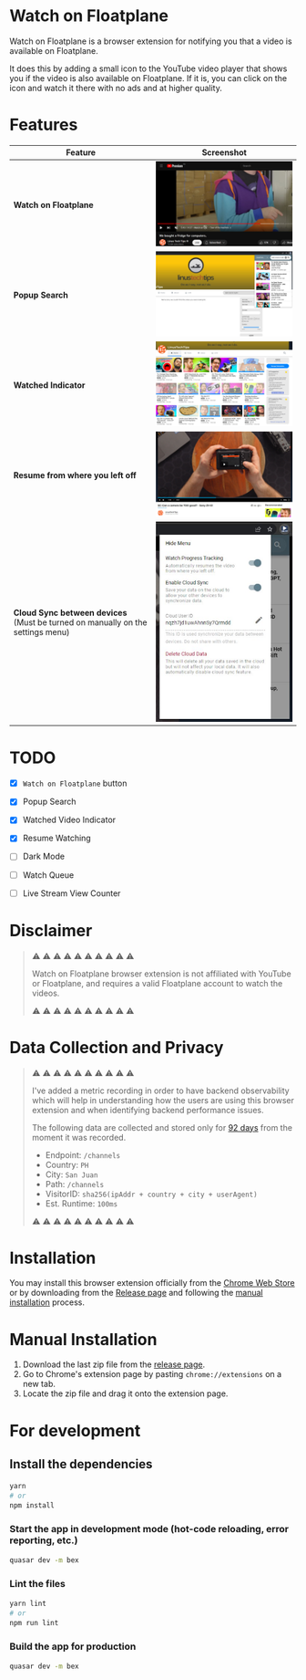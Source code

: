 # Watch on Floatplane

Watch on Floatplane is a browser extension for notifying you that a video is available on Floatplane.

It does this by adding a small icon to the YouTube video player that shows you if the video is also available on Floatplane. If it is, you can click on the icon and watch it there with no ads and at higher quality.


# Features

| Feature | Screenshot |
| --- | --- |
| **Watch on Floatplane** | ![button](github-assets\button.jpg) |
| **Popup Search** | ![search](github-assets\search.jpg) |
| **Watched Indicator** | ![watched](github-assets\watched.jpg) |
| **Resume&nbsp;from&nbsp;where&nbsp;you&nbsp;left&nbsp;off** | ![resume](github-assets\resume.jpg) |
| **Cloud&nbsp;Sync&nbsp;between&nbsp;devices**<br>(Must be turned on manually on the settings menu) | ![cloud-sync](github-assets\cloud-sync.jpg) |


# TODO
- [x] `Watch on Floatplane` button
- [x] Popup Search
- [x] Watched Video Indicator
- [x] Resume Watching
- [ ] Dark Mode
- [ ] Watch Queue
- [ ] Live Stream View Counter


# Disclaimer

> ⚠ ⚠ ⚠ ⚠ ⚠ ⚠ ⚠ ⚠ ⚠ ⚠
>
> Watch on Floatplane browser extension is not affiliated with YouTube or Floatplane, and requires a valid Floatplane account to watch the videos.
>
> ⚠ ⚠ ⚠ ⚠ ⚠ ⚠ ⚠ ⚠ ⚠ ⚠


# Data Collection and Privacy
> ⚠ ⚠ ⚠ ⚠ ⚠ ⚠ ⚠ ⚠ ⚠ ⚠
>
> I've added a metric recording in order to have backend observability which will help in understanding how the users are using this browser extension and when identifying backend performance issues.
>
> The following data are collected and stored only for [92 days](https://blog.cloudflare.com/using-analytics-engine-to-improve-analytics-engine/#:~:text=We%E2%80%99ve%20recently%20extended%20our%20retention%20from%2031%20to%2092%20days%2C%20and%20we%20will%20keep%20an%20eye%20on%20this%20to%20see%20if%20we%20should%20offer%20further%20extension) from the moment it was recorded.
>
> - Endpoint: `/channels`
> - Country: `PH`
> - City: `San Juan`
> - Path: `/channels`
> - VisitorID: `sha256(ipAddr + country + city + userAgent)`
> - Est. Runtime: `100ms`
>
> ⚠ ⚠ ⚠ ⚠ ⚠ ⚠ ⚠ ⚠ ⚠ ⚠


# Installation

You may install this browser extension officially from the [Chrome Web Store](https://chrome.google.com/webstore/detail/watch-on-floatplane/pnndepepinedmjikpjnpibfldojmoapa) or by downloading from the [Release page](https://github.com/captainjapeng/watch-on-floatplane/releases) and following the [manual installation](https://github.com/captainjapeng/watch-on-floatplane/edit/master/README.md#manual-installation) process.


# Manual Installation

1. Download the last zip file from the [release page](https://github.com/captainjapeng/watch-on-floatplane/releases).
2. Go to Chrome's extension page by pasting `chrome://extensions` on a new tab.
3. Locate the zip file and drag it onto the extension page.


# For development

## Install the dependencies
```bash
yarn
# or
npm install
```

### Start the app in development mode (hot-code reloading, error reporting, etc.)
```bash
quasar dev -m bex
```

### Lint the files
```bash
yarn lint
# or
npm run lint
```

### Build the app for production
```bash
quasar dev -m bex
```
